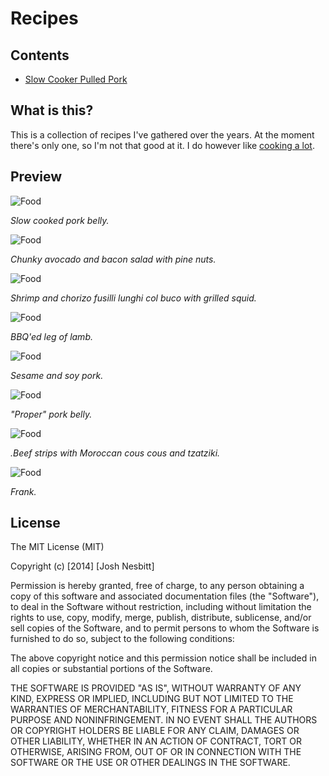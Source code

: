 # Recipes


## Contents

* [Slow Cooker Pulled Pork](https://github.com/joshnesbitt/recipes/blob/master/recipes/slow-cooker-pulled-pork.md)


## What is this?

This is a collection of recipes I've gathered over the years. At the moment there's only one, so I'm not that good at it. I do however like [cooking a lot](http://instagram.com/joshnesbitt).


## Preview

![Food](http://photos-a.ak.instagram.com/hphotos-ak-xfa1/10584800_1510832215796024_22520240_n.jpg)

_Slow cooked pork belly._

![Food](http://photos-a.ak.instagram.com/hphotos-ak-xaf1/10598622_1465201643765256_1998931435_n.jpg)

_Chunky avocado and bacon salad with pine nuts._

![Food](http://photos-c.ak.instagram.com/hphotos-ak-xaf1/10601869_811069952246466_2064807949_n.jpg)

_Shrimp and chorizo fusilli lunghi col buco with grilled squid._

![Food](http://photos-b.ak.instagram.com/hphotos-ak-xaf1/10560906_809984495712249_1132484712_n.jpg)

_BBQ'ed leg of lamb._

![Food](http://photos-e.ak.instagram.com/hphotos-ak-xpf1/10468000_1448880285389092_1369333379_n.jpg)

_Sesame and soy pork._

![Food](http://photos-h.ak.instagram.com/hphotos-ak-xfp1/10449003_1434102240204039_2079165677_n.jpg)

_"Proper" pork belly._

![Food](http://photos-a.ak.instagram.com/hphotos-ak-xpa1/10432045_1519132194975224_103371450_n.jpg)

_.Beef strips with Moroccan cous cous and tzatziki._

![Food](http://photos-c.ak.instagram.com/hphotos-ak-xap1/925518_256229967911106_1122021019_n.jpg)

_Frank._


## License

The MIT License (MIT)

Copyright (c) [2014] [Josh Nesbitt]

Permission is hereby granted, free of charge, to any person obtaining a copy
of this software and associated documentation files (the "Software"), to deal
in the Software without restriction, including without limitation the rights
to use, copy, modify, merge, publish, distribute, sublicense, and/or sell
copies of the Software, and to permit persons to whom the Software is
furnished to do so, subject to the following conditions:

The above copyright notice and this permission notice shall be included in all
copies or substantial portions of the Software.

THE SOFTWARE IS PROVIDED "AS IS", WITHOUT WARRANTY OF ANY KIND, EXPRESS OR
IMPLIED, INCLUDING BUT NOT LIMITED TO THE WARRANTIES OF MERCHANTABILITY,
FITNESS FOR A PARTICULAR PURPOSE AND NONINFRINGEMENT. IN NO EVENT SHALL THE
AUTHORS OR COPYRIGHT HOLDERS BE LIABLE FOR ANY CLAIM, DAMAGES OR OTHER
LIABILITY, WHETHER IN AN ACTION OF CONTRACT, TORT OR OTHERWISE, ARISING FROM,
OUT OF OR IN CONNECTION WITH THE SOFTWARE OR THE USE OR OTHER DEALINGS IN THE
SOFTWARE.
